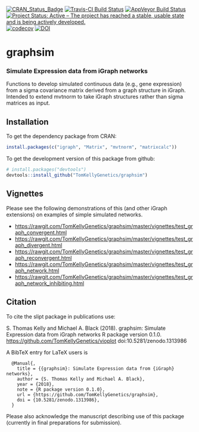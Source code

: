 [![CRAN_Status_Badge](http://www.r-pkg.org/badges/version/graphsim)](https://cran.r-project.org/package=graphsim)
[![Travis-CI Build Status](https://travis-ci.org/TomKellyGenetics/graphsim.svg?branch=master)](https://travis-ci.org/TomKellyGenetics/graphsim)
[![AppVeyor Build Status](https://ci.appveyor.com/api/projects/status/github/TomKellyGenetics/graphsim?branch=master&svg=true)](https://ci.appveyor.com/project/TomKellyGenetics/graphsim)
[![Project Status: Active – The project has reached a stable, usable state and is being actively developed.](http://www.repostatus.org/badges/latest/active.svg)](http://www.repostatus.org/#active)
[![codecov](https://codecov.io/gh/TomKellyGenetics/graphsim/branch/master/graph/badge.svg)](https://codecov.io/gh/TomKellyGenetics/graphsim)
[![DOI](https://zenodo.org/badge/67395230.svg)](https://zenodo.org/badge/latestdoi/67395230)

# graphsim

### Simulate Expression data from iGraph networks

Functions to develop simulated continuous data (e.g., gene expression) from a sigma covariance matrix derived from a graph structure in iGraph. Intended to extend mvtnorm to take iGraph structures rather than sigma matrices as input.

## Installation

To get the dependency package from CRAN:

```R
install.packages(c("igraph", "Matrix", "mvtnorm", "matrixcalc"))
```

To get the development version of this package from github:

```R
# install.packages("devtools")
devtools::install_github("TomKellyGenetics/graphsim")
```

## Vignettes

Please see the following demonstrations of this (and other iGraph extensions) on examples of simple simulated networks.


* https://rawgit.com/TomKellyGenetics/graphsim/master/vignettes/test_graph_convergent.html
* https://rawgit.com/TomKellyGenetics/graphsim/master/vignettes/test_graph_divergent.html
* https://rawgit.com/TomKellyGenetics/graphsim/master/vignettes/test_graph_reconvergent.html
* https://rawgit.com/TomKellyGenetics/graphsim/master/vignettes/test_graph_network.html
* https://rawgit.com/TomKellyGenetics/graphsim/master/vignettes/test_graph_network_inhibiting.html

## Citation

To cite the slipt package in publications use:

  S. Thomas Kelly and Michael A. Black (2018). graphsim: Simulate Expression data from iGraph networks 
  R package version 0.1.0. https://github.com/TomKellyGenetics/vioplot doi:10.5281/zenodo.1313986

A BibTeX entry for LaTeX users is

```
  @Manual{,
    title = {{graphsim}: Simulate Expression data from {iGraph} networks},
    author = {S. Thomas Kelly and Michael A. Black},
    year = {2018},
    note = {R package version 0.1.0},
    url = {https://github.com/TomKellyGenetics/graphsim},
    doi = {10.5281/zenodo.1313986},
  }
```

Please also acknowledge the manuscript describing use of this package (currently in final preparations for submission).


